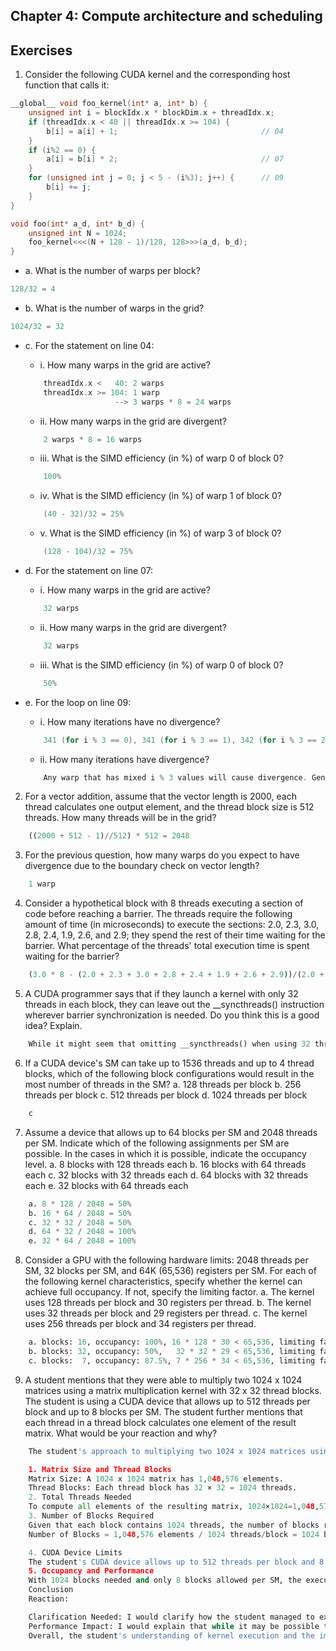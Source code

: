 ## Chapter 4: Compute architecture and scheduling

## Exercises

1. Consider the following CUDA kernel and the corresponding host function that calls it:

```c
__global__ void foo_kernel(int* a, int* b) {
    unsigned int i = blockIdx.x * blockDim.x + threadIdx.x;
    if (threadIdx.x < 40 || threadIdx.x >= 104) {
        b[i] = a[i] + 1;                                // 04
    }
    if (i%2 == 0) {
        a[i] = b[i] * 2;                                // 07
    }
    for (unsigned int j = 0; j < 5 - (i%3); j++) {      // 09
        b[i] += j;
    }
}

void foo(int* a_d, int* b_d) {
    unsigned int N = 1024;
    foo_kernel<<<(N + 128 - 1)/128, 128>>>(a_d, b_d);
}
```

- a. What is the number of warps per block?
```c
128/32 = 4
```
- b. What is the number of warps in the grid?
```c
1024/32 = 32
```
- c. For the statement on line 04:
    - i. How many warps in the grid are active?
    ```c
        threadIdx.x <   40: 2 warps
        threadIdx.x >= 104: 1 warp
                        --> 3 warps * 8 = 24 warps
    ```
    - ii. How many warps in the grid are divergent?
    ```c
        2 warps * 8 = 16 warps
    ```
    - iii. What is the SIMD efficiency (in %) of warp 0 of block 0?
    ```c
        100%
    ```
    - iv. What is the SIMD efficiency (in %) of warp 1 of block 0?
    ```c
        (40 - 32)/32 = 25%
    ```
    - v. What is the SIMD efficiency (in %) of warp 3 of block 0?
    ```c
        (128 - 104)/32 = 75%
    ```

- d. For the statement on line 07:
    - i. How many warps in the grid are active?
    ```c
        32 warps
    ```
    - ii. How many warps in the grid are divergent?
    ```c
        32 warps
    ```
    - iii. What is the SIMD efficiency (in %) of warp 0 of block 0?
    ```c
        50%
    ```

- e. For the loop on line 09:
    - i. How many iterations have no divergence?
    ```c
        341 (for i % 3 == 0), 341 (for i % 3 == 1), 342 (for i % 3 == 2)
    ```
    - ii. How many iterations have divergence?
    ```c
        Any warp that has mixed i % 3 values will cause divergence. Generally, since each wave of 32 threads could be mixed, the number of divergent iterations would be significant.
    ```

2. For a vector addition, assume that the vector length is 2000, each thread calculates one output element, and the thread block size is 512 threads. How many threads will be in the grid?

```python
    ((2000 + 512 - 1)//512) * 512 = 2048
```

3. For the previous question, how many warps do you expect to have divergence due to the boundary check on vector length?

```python
    1 warp
```

4. Consider a hypothetical block with 8 threads executing a section of code before reaching a barrier. The threads require the following amount of time (in microseconds) to execute the sections: 2.0, 2.3, 3.0, 2.8, 2.4, 1.9, 2.6, and 2.9; they spend the rest of their time waiting for the barrier. What percentage of the threads' total execution time is spent waiting for the barrier?

```python
    (3.0 * 8 - (2.0 + 2.3 + 3.0 + 2.8 + 2.4 + 1.9 + 2.6 + 2.9))/(2.0 + 2.3 + 3.0 + 2.8 + 2.4 + 1.9 + 2.6 + 2.9) * 100 = 20.60%
```

5. A CUDA programmer says that if they launch a kernel with only 32 threads in each block, they can leave out the __syncthreads() instruction wherever barrier synchronization is needed. Do you think this is a good idea? Explain.

```python
    While it might seem that omitting __syncthreads() when using 32 threads per block could work due to the lockstep execution of threads within a warp, this is not a good practice. The correct approach is to always use __syncthreads() when barrier synchronization is needed to ensure correct and maintainable code. This practice aligns with the principle of writing robust and future-proof software.
```

6. If a CUDA device's SM can take up to 1536 threads and up to 4 thread blocks, which of the following block configurations would result in the most number of threads in the SM?
a. 128 threads per block
b. 256 threads per block
c. 512 threads per block
d. 1024 threads per block

```python
    c
```

7. Assume a device that allows up to 64 blocks per SM and 2048 threads per SM. Indicate which of the following assignments per SM are possible. In the cases in which it is possible, indicate the occupancy level.
a. 8 blocks with 128 threads each
b. 16 blocks with 64 threads each
c. 32 blocks with 32 threads each
d. 64 blocks with 32 threads each
e. 32 blocks with 64 threads each

```python
    a. 8 * 128 / 2048 = 50%
    b. 16 * 64 / 2048 = 50%
    c. 32 * 32 / 2048 = 50%
    d. 64 * 32 / 2048 = 100%
    e. 32 * 64 / 2048 = 100%
```

8. Consider a GPU with the following hardware limits: 2048 threads per SM, 32 blocks per SM, and 64K (65,536) registers per SM. For each of the following kernel characteristics, specify whether the kernel can achieve full occupancy. If not, specify the limiting factor.
a. The kernel uses 128 threads per block and 30 registers per thread.
b. The kernel uses 32 threads per block and 29 registers per thread.
c. The kernel uses 256 threads per block and 34 registers per thread.

```python
    a. blocks: 16, occupancy: 100%, 16 * 128 * 30 < 65,536, limiting factor: threads
    b. blocks: 32, occupancy: 50%,   32 * 32 * 29 < 65,536, limiting factor: blocks
    c. blocks:  7, occupancy: 87.5%, 7 * 256 * 34 < 65,536, limiting factor: registers
```

9. A student mentions that they were able to multiply two 1024 x 1024 matrices using a matrix multiplication kernel with 32 x 32 thread blocks. The student is using a CUDA device that allows up to 512 threads per block and up to 8 blocks per SM. The student further mentions that each thread in a thread block calculates one element of the result matrix. What would be your reaction and why?

```python
    The student's approach to multiplying two 1024 x 1024 matrices using a matrix multiplication kernel with 32 x 32 thread blocks raises several concerns:

    1. Matrix Size and Thread Blocks
    Matrix Size: A 1024 x 1024 matrix has 1,048,576 elements.
    Thread Blocks: Each thread block has 32 × 32 = 1024 threads.
    2. Total Threads Needed
    To compute all elements of the resulting matrix, 1024×1024=1,048,576 threads are needed.
    3. Number of Blocks Required
    Given that each block contains 1024 threads, the number of blocks required for the entire operation is:
    Number of Blocks = 1,048,576 elements / 1024 threads/block = 1024 blocks

    4. CUDA Device Limits
    The student's CUDA device allows up to 512 threads per block and 8 blocks per SM. The use of 32 x 32 blocks is fine since it fits within the 512 threads per block limit, but the key issue lies in the number of blocks.
    5. Occupancy and Performance
    With 1024 blocks needed and only 8 blocks allowed per SM, the execution would require multiple kernel launches or would not achieve high occupancy. This could lead to poor performance due to underutilization of the device.
    Conclusion
    Reaction:

    Clarification Needed: I would clarify how the student managed to execute the multiplication with the constraints they mentioned. If they did manage to launch all necessary blocks, it likely involved multiple kernel launches or some form of tiling.
    Performance Impact: I would explain that while it may be possible to compute the result, the performance might not be optimal due to the limitations on the number of blocks per SM, which could result in significant overhead and inefficiencies.
    Overall, the student's understanding of kernel execution and the implications of hardware limits on performance should be reinforced.
```
